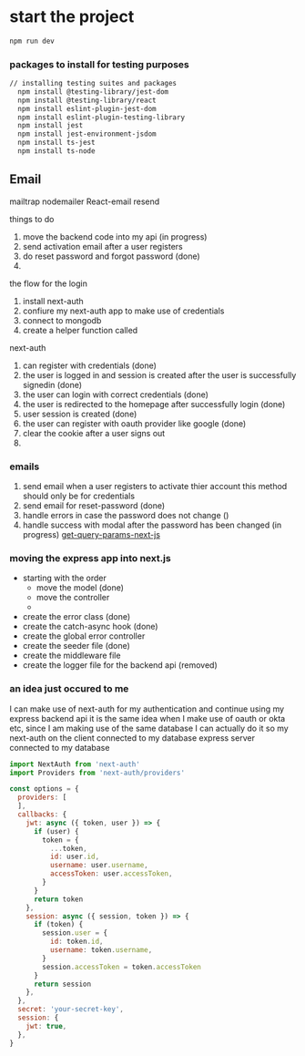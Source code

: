 # start the project

```bash
npm run dev
```

### packages to install for testing purposes
```bash
// installing testing suites and packages
  npm install @testing-library/jest-dom
  npm install @testing-library/react
  npm install eslint-plugin-jest-dom
  npm install eslint-plugin-testing-library
  npm install jest
  npm install jest-environment-jsdom
  npm install ts-jest
  npm install ts-node
```

## Email
mailtrap
nodemailer
React-email
resend

things to do
1. move the backend code into my api (in progress)
2. send activation email after a user registers
3. do reset password and forgot password (done)
4. 

the flow for the login
1. install next-auth 
2. confiure my next-auth app to make use of credentials
3. connect to mongodb
4. create a helper function called 

next-auth
1. can register with credentials (done)
2. the user is logged in and session is created after the user is successfully signedin (done)
3. the user can login with correct credentials (done)
4. the user is redirected to the homepage after successfully login (done)
4. user session is created (done)
5. the user can register with oauth provider like google (done)
6. clear the cookie after a user signs out
7. 

### emails
1. send email when a user registers to activate thier account this method should only be for credentials
2. send email for reset-password (done)
3. handle errors in case the password does not change ()
4. handle success with modal after the password has been changed (in progress)
[get-query-params-next-js](https://www.slingacademy.com/article/next-js-api-routes-how-to-get-parameters-query-string/)

### moving the express app into next.js
- starting with the order
  - move the model (done)
  - move the controller
  - 
- create the error class (done)
- create the catch-async hook (done)
- create the global error controller
- create the seeder file (done)
- create the middleware file
- create the logger file for the backend api (removed)

### an idea just occured to me
I can make use of next-auth for my authentication and continue using my express backend api
it is the same idea when I make use of oauth or okta etc, since I am making use of the same database I can actually do it
so my next-auth on the client connected to my database
express server connected to my database

```js
import NextAuth from 'next-auth'
import Providers from 'next-auth/providers'

const options = {
  providers: [
  ],
  callbacks: {
    jwt: async ({ token, user }) => {
      if (user) {
        token = {
          ...token,
          id: user.id,
          username: user.username,
          accessToken: user.accessToken,
        }
      }
      return token
    },
    session: async ({ session, token }) => {
      if (token) {
        session.user = {
          id: token.id,
          username: token.username,
        }
        session.accessToken = token.accessToken
      }
      return session
    },
  },
  secret: 'your-secret-key',
  session: {
    jwt: true,
  },
}
```